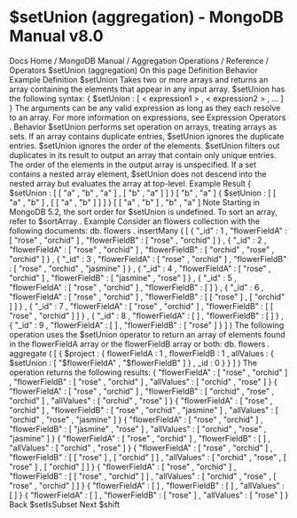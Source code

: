 # $setUnion (aggregation) - MongoDB Manual v8.0


Docs Home / MongoDB Manual / Aggregation Operations / Reference / Operators $setUnion (aggregation) On this page Definition Behavior Example Definition $setUnion Takes two or more arrays and returns an array containing the
elements that appear in any input array. $setUnion has the following syntax: { $setUnion : [ < expression1 > , < expression2 > , ... ] } The arguments can be any valid expression as long as they each resolve to an array.
For more information on expressions, see Expression Operators . Behavior $setUnion performs set operation on arrays, treating arrays
as sets. If an array contains duplicate entries, $setUnion ignores the duplicate entries. $setUnion ignores the order of
the elements. $setUnion filters out duplicates in its result to output an
array that contain only unique entries. The order of the elements in
the output array is unspecified. If a set contains a nested array element, $setUnion does not descend
into the nested array but evaluates the array at top-level. Example Result { $setUnion : [ [ "a" , "b" , "a" ] , [ "b" , "a" ] ] } [ "b" , "a" ] { $setUnion : [ [ "a" , "b" ] , [ [ "a" , "b" ] ] ] } [ [ "a" , "b" ] , "b" , "a" ] Note Starting in MongoDB 5.2, the sort order for $setUnion is undefined. To sort an array, refer to $sortArray . Example Consider an flowers collection with the following documents: db. flowers . insertMany ( [ { "_id" : 1 , "flowerFieldA" : [ "rose" , "orchid" ] , "flowerFieldB" : [ "rose" , "orchid" ] } , { "_id" : 2 , "flowerFieldA" : [ "rose" , "orchid" ] , "flowerFieldB" : [ "orchid" , "rose" , "orchid" ] } , { "_id" : 3 , "flowerFieldA" : [ "rose" , "orchid" ] , "flowerFieldB" : [ "rose" , "orchid" , "jasmine" ] } , { "_id" : 4 , "flowerFieldA" : [ "rose" , "orchid" ] , "flowerFieldB" : [ "jasmine" , "rose" ] } , { "_id" : 5 , "flowerFieldA" : [ "rose" , "orchid" ] , "flowerFieldB" : [ ] } , { "_id" : 6 , "flowerFieldA" : [ "rose" , "orchid" ] , "flowerFieldB" : [ [ "rose" ] , [ "orchid" ] ] } , { "_id" : 7 , "flowerFieldA" : [ "rose" , "orchid" ] , "flowerFieldB" : [ [ "rose" , "orchid" ] ] } , { "_id" : 8 , "flowerFieldA" : [ ] , "flowerFieldB" : [ ] } , { "_id" : 9 , "flowerFieldA" : [ ] , "flowerFieldB" : [ "rose" ] } ] ) The following operation uses the $setUnion operator to
return an array of elements found in the flowerFieldA array or the flowerFieldB array or both: db. flowers . aggregate ( [ { $project : { flowerFieldA : 1 , flowerFieldB : 1 , allValues : { $setUnion : [ "$flowerFieldA" , "$flowerFieldB" ] } , _id : 0 } } ] ) The operation returns the following results: { "flowerFieldA" : [ "rose" , "orchid" ] , "flowerFieldB" : [ "rose" , "orchid" ] , "allValues" : [ "orchid" , "rose" ] } { "flowerFieldA" : [ "rose" , "orchid" ] , "flowerFieldB" : [ "orchid" , "rose" , "orchid" ] , "allValues" : [ "orchid" , "rose" ] } { "flowerFieldA" : [ "rose" , "orchid" ] , "flowerFieldB" : [ "rose" , "orchid" , "jasmine" ] , "allValues" : [ "orchid" , "rose" , "jasmine" ] } { "flowerFieldA" : [ "rose" , "orchid" ] , "flowerFieldB" : [ "jasmine" , "rose" ] , "allValues" : [ "orchid" , "rose" , "jasmine" ] } { "flowerFieldA" : [ "rose" , "orchid" ] , "flowerFieldB" : [ ] , "allValues" : [ "orchid" , "rose" ] } { "flowerFieldA" : [ "rose" , "orchid" ] , "flowerFieldB" : [ [ "rose" ] , [ "orchid" ] ] , "allValues" : [ "orchid" , "rose" , [ "rose" ] , [ "orchid" ] ] } { "flowerFieldA" : [ "rose" , "orchid" ] , "flowerFieldB" : [ [ "rose" , "orchid" ] ] , "allValues" : [ "orchid" , "rose" , [ "rose" , "orchid" ] ] } { "flowerFieldA" : [ ] , "flowerFieldB" : [ ] , "allValues" : [ ] } { "flowerFieldA" : [ ] , "flowerFieldB" : [ "rose" ] , "allValues" : [ "rose" ] } Back $setIsSubset Next $shift

